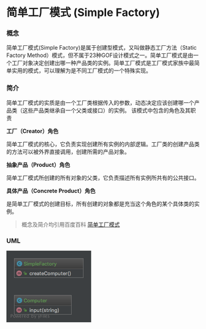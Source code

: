 # 简单工厂模式 (Simple Factory)

### 概念
简单工厂模式(Simple Factory)是属于创建型模式，又叫做静态工厂方法（Static Factory Method）模式，但不属于23种GOF设计模式之一。简单工厂模式是由一个工厂对象决定创建出哪一种产品类的实例。简单工厂模式是工厂模式家族中最简单实用的模式，可以理解为是不同工厂模式的一个特殊实现。

### 简介
简单工厂模式的实质是由一个工厂类根据传入的参数，动态决定应该创建哪一个产品类（这些产品类继承自一个父类或接口）的实例。
该模式中包含的角色及其职责

**工厂（Creator）角色**

简单工厂模式的核心，它负责实现创建所有实例的内部逻辑。工厂类的创建产品类的方法可以被外界直接调用，创建所需的产品对象。

**抽象产品（Product）角色**

简单工厂模式所创建的所有对象的父类，它负责描述所有实例所共有的公共接口。

**具体产品（Concrete Product）角色**

是简单工厂模式的创建目标，所有创建的对象都是充当这个角色的某个具体类的实例。


> 概念及简介均引用百度百科 [简单工厂模式](https://baike.baidu.com/item/%E7%AE%80%E5%8D%95%E5%B7%A5%E5%8E%82%E6%A8%A1%E5%BC%8F/8801727?fr=aladdin)

### UML
![UML](https://raw.githubusercontent.com/coder-morgan/design-pattern-practice/master/src/Creational/SimpleFactory/UML/SimpleFactory.png)




